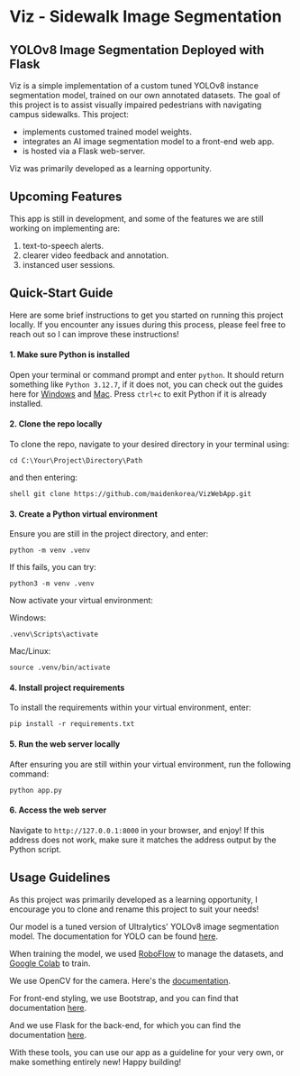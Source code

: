 # Viz - Sidewalk Image Segmentation
## YOLOv8 Image Segmentation Deployed with Flask
Viz is a simple implementation of a custom tuned YOLOv8 instance segmentation model, trained on our own annotated datasets. The goal of this project is to assist visually impaired pedestrians with navigating campus sidewalks. This project:
* implements customed trained model weights.
* integrates an AI image segmentation model to a front-end web app.
* is hosted via a Flask web-server.

Viz was primarily developed as a learning opportunity.
## Upcoming Features
This app is still in development, and some of the features we are still working on implementing are:
 1. text-to-speech alerts.
 2. clearer video feedback and annotation.
 3. instanced user sessions.
## Quick-Start Guide
Here are some brief instructions to get you started on running this project locally. If you encounter any issues during this process, please feel free to reach out so I can improve these instructions!
#### 1. Make sure Python is installed
Open your terminal or command prompt and enter `python`. It should return something like `Python 3.12.7`, if it does not, you can check out the guides here for [Windows](https://docs.python.org/3/using/windows.html) and [Mac](https://docs.python.org/3/using/mac.html).
Press `ctrl+c` to exit Python if it is already installed.
#### 2. Clone the repo locally
To clone the repo, navigate to your desired directory in your terminal using:
```
cd C:\Your\Project\Directory\Path
``` 
and then entering:
```
shell git clone https://github.com/maidenkorea/VizWebApp.git
```
#### 3. Create a Python virtual environment
Ensure you are still in the project directory, and enter:
```
python -m venv .venv
```
If this fails, you can try:
```
python3 -m venv .venv
```
Now activate your virtual environment:

Windows:
```
.venv\Scripts\activate
```
Mac/Linux:
```
source .venv/bin/activate
```
#### 4. Install project requirements
To install the requirements within your virtual environment, enter:
```
pip install -r requirements.txt
```
#### 5. Run the web server locally
After ensuring you are still within your virtual environment, run the following command:
```
python app.py
```
#### 6. Access the web server
Navigate to `http://127.0.0.1:8000` in your browser, and enjoy!
If this address does not work, make sure it matches the address output by the Python script.
## Usage Guidelines
As this project was primarily developed as a learning opportunity, I encourage you to clone and rename this project to suit your needs! 

Our model is a tuned version of Ultralytics' YOLOv8 image segmentation model. The documentation for YOLO can be found [here](https://docs.ultralytics.com/reference/cfg/__init__/).

When training the model, we used [RoboFlow](https://roboflow.com) to manage the datasets, and [Google Colab](https://colab.research.google.com) to train.

We use OpenCV for the camera. Here's the [documentation](https://docs.opencv.org/4.x/index.html).

For front-end styling, we use Bootstrap, and you can find that documentation [here](https://getbootstrap.com/docs/5.3/getting-started/introduction/).

And we use Flask for the back-end, for which you can find the documentation [here](https://flask.palletsprojects.com/en/stable/).

With these tools, you can use our app as a guideline for your very own, or make something entirely new! Happy building!
